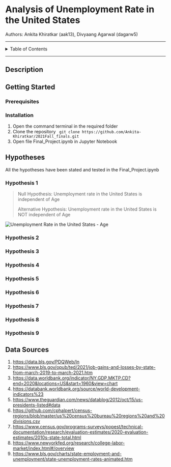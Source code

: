 # Analysis of Unemployment Rate in the United States

Authors: Ankita Khiratkar (aak13), Divyaang Agarwal (dagarw5)

<hr>
<details>
  <summary>Table of Contents</summary>
  <ol>
    <li>
      <a href="#description">Description</a>
    </li>
    <li>
      <a href="#getting-started">Getting Started</a>
      <ul>
        <li><a href="#prerequisites">Prerequisites</a></li>
        <li><a href="#installation">Installation</a></li>
      </ul>
    </li>
    <li>
      <a href="#hypotheses">Hypotheses</a>
      <ul>
        <li><a href="#hypothesis-1">Hypothesis 1</a></li>
        <li><a href="#hypothesis-2">Hypothesis 2</a></li>
        <li><a href="#hypothesis-3">Hypothesis 3</a></li>
        <li><a href="#hypothesis-4">Hypothesis 4</a></li>
        <li><a href="#hypothesis-5">Hypothesis 5</a></li>
        <li><a href="#hypothesis-6">Hypothesis 6</a></li>
        <li><a href="#hypothesis-7">Hypothesis 7</a></li>
        <li><a href="#hypothesis-8">Hypothesis 8</a></li>
        <li><a href="#hypothesis-9">Hypothesis 9</a></li>
      </ul>
    </li>
    <li><a href="#data-sources">Data Sources</a></li>
  </ol>
</details>
<hr>

## Description

## Getting Started

### Prerequisites

### Installation
1. Open the command terminal in the required folder
2. Clone the repository
``` git clone https://github.com/Ankita-Khiratkar/2021Fall_finals.git```
3. Open file Final_Project.ipynb in Jupyter Notebook

## Hypotheses
All the hypotheses have been stated and tested in the Final_Project.ipynb

### Hypothesis 1
>Null Hypothesis: Unemployment rate in the United States is independent of Age
>
>Alternative Hypothesis: Unemployment rate in the United States is NOT independent of Age

<img alt="Unemployment Rate in the United States - Age" src="C:\Users\ankit\PR_Final_Project\2021Fall_finals\images\Unemployment Rate in the United States - Age.png" title="Unemployment Rate in the United States - Age"/>

### Hypothesis 2

### Hypothesis 3

### Hypothesis 4

### Hypothesis 5

### Hypothesis 6

### Hypothesis 7

### Hypothesis 8

### Hypothesis 9

## Data Sources
1. https://data.bls.gov/PDQWeb/ln
2. https://www.bls.gov/opub/ted/2021/job-gains-and-losses-by-state-from-march-2019-to-march-2021.htm
3. https://data.worldbank.org/indicator/NY.GDP.MKTP.CD?end=2020&locations=US&start=1960&view=chart
4. https://databank.worldbank.org/source/world-development-indicators%23
5. https://www.theguardian.com/news/datablog/2012/oct/15/us-presidents-listed#data
6. https://github.com/cphalpert/census-regions/blob/master/us%20census%20bureau%20regions%20and%20divisions.csv
7. https://www.census.gov/programs-surveys/popest/technical-documentation/research/evaluation-estimates/2020-evaluation-estimates/2010s-state-total.html
8. https://www.newyorkfed.org/research/college-labor-market/index.html#/overview
9. https://www.bls.gov/charts/state-employment-and-unemployment/state-unemployment-rates-animated.htm



